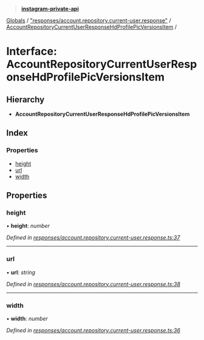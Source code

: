 > **[instagram-private-api](../README.md)**

[Globals](../README.md) / ["responses/account.repository.current-user.response"](../modules/_responses_account_repository_current_user_response_.md) / [AccountRepositoryCurrentUserResponseHdProfilePicVersionsItem](_responses_account_repository_current_user_response_.accountrepositorycurrentuserresponsehdprofilepicversionsitem.md) /

# Interface: AccountRepositoryCurrentUserResponseHdProfilePicVersionsItem

## Hierarchy

* **AccountRepositoryCurrentUserResponseHdProfilePicVersionsItem**

## Index

### Properties

* [height](_responses_account_repository_current_user_response_.accountrepositorycurrentuserresponsehdprofilepicversionsitem.md#height)
* [url](_responses_account_repository_current_user_response_.accountrepositorycurrentuserresponsehdprofilepicversionsitem.md#url)
* [width](_responses_account_repository_current_user_response_.accountrepositorycurrentuserresponsehdprofilepicversionsitem.md#width)

## Properties

###  height

• **height**: *number*

*Defined in [responses/account.repository.current-user.response.ts:37](https://github.com/dilame/instagram-private-api/blob/173bc62/src/responses/account.repository.current-user.response.ts#L37)*

___

###  url

• **url**: *string*

*Defined in [responses/account.repository.current-user.response.ts:38](https://github.com/dilame/instagram-private-api/blob/173bc62/src/responses/account.repository.current-user.response.ts#L38)*

___

###  width

• **width**: *number*

*Defined in [responses/account.repository.current-user.response.ts:36](https://github.com/dilame/instagram-private-api/blob/173bc62/src/responses/account.repository.current-user.response.ts#L36)*